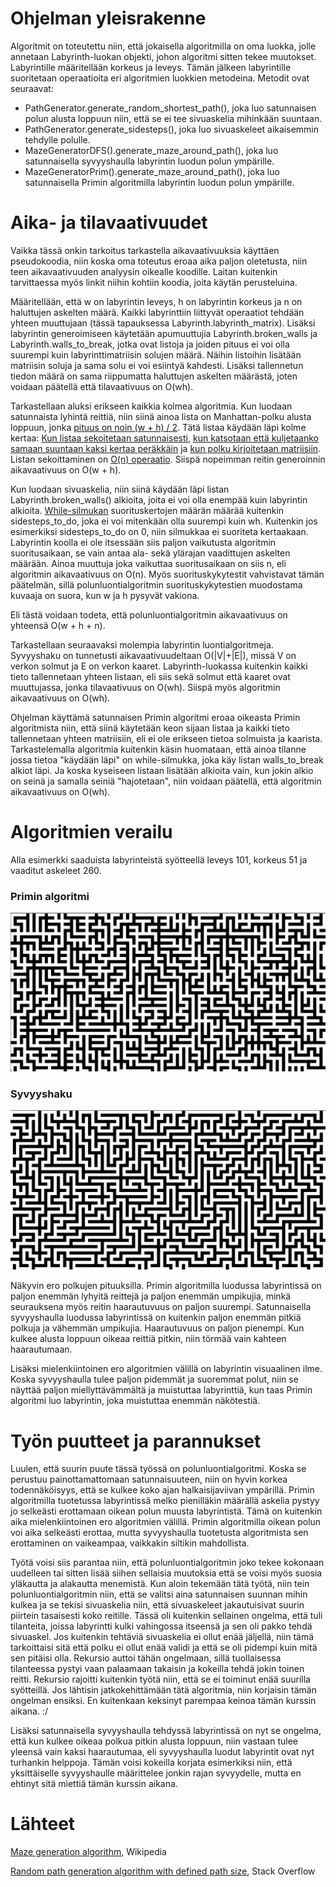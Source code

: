 # Ohjelman yleisrakenne
Algoritmit on toteutettu niin, että jokaisella algoritmilla on oma luokka, jolle annetaan Labyrinth-luokan objekti, johon algoritmi sitten tekee muutokset. Labyrintille määritellään korkeus ja leveys. Tämän jälkeen labyrintille suoritetaan operaatioita eri algoritmien luokkien metodeina. Metodit ovat seuraavat:
- PathGenerator.generate_random_shortest_path(), joka luo satunnaisen polun alusta loppuun niin, että se ei tee sivuaskelia mihinkään suuntaan.
- PathGenerator.generate_sidesteps(), joka luo sivuaskeleet aikaisemmin tehdylle polulle.
- MazeGeneratorDFS().generate_maze_around_path(), joka luo satunnaisella syvyyshaulla labyrintin luodun polun ympärille.
- MazeGeneratorPrim().generate_maze_around_path(), joka luo satunnaisella Primin algoritmilla labyrintin luodun polun ympärille.



# Aika- ja tilavaativuudet
Vaikka tässä onkin tarkoitus tarkastella aikavaativuuksia käyttäen pseudokoodia, niin koska oma toteutus eroaa aika paljon oletetusta, niin teen aikavaativuuden analyysin oikealle koodille. Laitan kuitenkin tarvittaessa myös linkit niihin kohtiin koodia, joita käytän perusteluina.

Määritellään, että w on labyrintin leveys, h on labyrintin korkeus ja n on haluttujen askelten määrä.
Kaikki labyrinttiin liittyvät operaatiot tehdään yhteen muuttujaan (tässä tapauksessa Labyrinth.labyrinth_matrix). Lisäksi labyrintin generoimiseen käytetään apumuuttujia Labyrinth.broken_walls ja Labyrinth.walls_to_break, jotka ovat listoja ja joiden pituus ei voi olla suurempi kuin labyrinttimatriisin solujen määrä. Näihin listoihin lisätään matriisin soluja ja sama solu ei voi esiintyä kahdesti. Lisäksi tallennetun tiedon määrä on sama riippumatta haluttujen askelten määrästä, joten voidaan päätellä että tilavaativuus on O(wh).

Tarkastellaan aluksi erikseen kaikkia kolmea algoritmia. Kun luodaan satunnaista lyhintä reittiä, niin siinä ainoa lista on Manhattan-polku alusta loppuun, jonka [pituus on noin (w + h) / 2](/src/generators/path_generator.py#L24). Tätä listaa käydään läpi kolme kertaa: [Kun listaa sekoitetaan satunnaisesti](/src/generators/path_generator.py#L27), [kun katsotaan että kuljetaanko samaan suuntaan kaksi kertaa peräkkäin](/src/generators/path_generator.py#L67) ja [kun polku kirjoitetaan matriisiin](/src/generators/path_generator.py#L53). Listan sekoittaminen on [O(n) operaatio](https://hg.python.org/cpython/file/2e8b28dbc395/Lib/random.py#l276). Siispä nopeimman reitin generoinnin aikavaativuus on O(w + h).

Kun luodaan sivuaskelia, niin siinä käydään läpi listan Labyrinth.broken_walls() alkioita, joita ei voi olla enempää kuin labyrintin alkioita. [While-silmukan](/src/generators/path_generator.py#L82) suorituskertojen määrän määrää kuitenkin sidesteps_to_do, joka ei voi mitenkään olla suurempi kuin wh. Kuitenkin jos esimerkiksi sidesteps_to_do on 0, niin silmukkaa ei suoriteta kertaakaan. Labyrintin koolla ei ole itsessään siis paljon vaikutusta algoritmin suoritusaikaan, se vain antaa ala- sekä ylärajan vaadittujen askelten määrään. Ainoa muuttuja joka vaikuttaa suoritusaikaan on siis n, eli algoritmin aikavaativuus on O(n). Myös suorituskykytestit vahvistavat tämän päätelmän, sillä polunluontialgoritmin suorituskykytestien muodostama kuvaaja on suora, kun w ja h pysyvät vakiona.

Eli tästä voidaan todeta, että polunluontialgoritmin aikavaativuus on yhteensä O(w + h + n).

Tarkastellaan seuraavaksi molempia labyrintin luontialgoritmeja. Syvyyshaku on tunnetusti aikavaativuudeltaan O(|V|+|E|), missä V on verkon solmut ja E on verkon kaaret. Labyrinth-luokassa kuitenkin kaikki tieto tallennetaan yhteen listaan, eli siis sekä solmut että kaaret ovat muuttujassa, jonka tilavaativuus on O(wh). Siispä myös algoritmin aikavaativuus on O(wh). 

Ohjelman käyttämä satunnaisen Primin algoritmi eroaa oikeasta Primin algoritmista niin, että siinä käytetään keon sijaan listaa ja kaikki tieto tallennetaan yhteen matriisiin, eli ei ole erikseen tietoa solmuista ja kaarista. Tarkastelemalla algoritmia kuitenkin käsin huomataan, että ainoa tilanne jossa tietoa "käydään läpi" on while-silmukka, joka käy listan walls_to_break alkiot läpi. Ja koska kyseiseen listaan lisätään alkioita vain, kun jokin alkio on seinä ja samalla seiniä "hajotetaan", niin voidaan päätellä, että algoritmin aikavaativuus on O(wh).

# Algoritmien verailu
Alla esimerkki saaduista labyrinteistä syötteellä leveys 101, korkeus 51 ja vaaditut askeleet 260.
### Primin algoritmi
![Primin algoritmi](/docs/img/prim.png)
### Syvyyshaku
![Syvyyshaku](/docs/img/dfs.png)

Näkyvin ero polkujen pituuksilla. Primin algoritmilla luodussa labyrintissä on paljon enemmän lyhyitä reittejä ja paljon enemmän umpikujia, minkä seurauksena myös reitin haarautuvuus on paljon suurempi. Satunnaisella syvyyshaulla luodussa labyrintissä on kuitenkin paljon enemmän pitkiä polkuja ja vähemmän umpikujia. Haarautuvuus on paljon pienempi. Kun kulkee alusta loppuun oikeaa reittiä pitkin, niin törmää vain kahteen haarautumaan.

Lisäksi mielenkiintoinen ero algoritmien välillä on labyrintin visuaalinen ilme. Koska syvyyshaulla tulee paljon pidemmät ja suoremmat polut, niin se näyttää paljon miellyttävämmältä ja muistuttaa labyrinttiä, kun taas Primin algoritmi luo labyrintin, joka muistuttaa enemmän näkötestiä.

# Työn puutteet ja parannukset
Luulen, että suurin puute tässä työssä on polunluontialgoritmi. Koska se perustuu painottamattomaan satunnaisuuteen, niin on hyvin korkea todennäköisyys, että se kulkee koko ajan halkaisijaviivan ympärillä. Primin algoritmilla tuotetussa labyrintissä melko pienilläkin määrällä askelia pystyy jo selkeästi erottamaan oikean polun muusta labyrintistä. Tämä on kuitenkin aika mielenkiintoinen ero algoritmien välillä. Primin algoritmilla oikean polun voi aika selkeästi erottaa, mutta syvyyshaulla tuotetusta algoritmista sen erottaminen on vaikeampaa, vaikkakin siltikin mahdollista. 

Työtä voisi siis parantaa niin, että polunluontialgoritmin joko tekee kokonaan uudelleen tai sitten lisää siihen sellaisia muutoksia että se voisi myös suosia yläkautta ja alakautta menemistä. Kun aloin tekemään tätä työtä, niin tein polunluontialgoritmin niin, että se valitsi aina satunnaisen suunnan mihin kulkea ja se tekisi sivuaskelia niin, että sivuaskeleet jakautuisivat suurin piirtein tasaisesti koko reitille. Tässä oli kuitenkin sellainen ongelma, että tuli tilanteita, joissa labyrintti kulki vahingossa itseensä ja sen oli pakko tehdä sivuaskel. Jos kuitenkin tehtäviä sivuaskelia ei ollut enää jäljellä, niin tämä tarkoittaisi sitä että polku ei ollut enää validi ja että se oli pidempi kuin mitä sen pitäisi olla. Rekursio auttoi tähän ongelmaan, sillä tuollaisessa tilanteessa pystyi vaan palaamaan takaisin ja kokeilla tehdä jokin toinen reitti. Rekursio rajoitti kuitenkin työtä niin, että se ei toiminut enää suurilla syötteillä. Jos lähtisin jatkokehittämään tätä algoritmia, niin korjaisin tämän ongelman ensiksi. En kuitenkaan keksinyt parempaa keinoa tämän kurssin aikana. :/ 

Lisäksi satunnaisella syvyyshaulla tehdyssä labyrintissä on nyt se ongelma, että kun kulkee oikeaa polkua pitkin alusta loppuun, niin vastaan tulee yleensä vain kaksi haarautumaa, eli syvyyshaulla luodut labyrintit ovat nyt turhankin helppoja. Tämän voisi kokeilla korjata esimerkiksi niin, että yksittäiselle syvyyshaulle määrittelee jonkin rajan syvyydelle, mutta en ehtinyt sitä miettiä tämän kurssin aikana.

# Lähteet
[Maze generation algorithm](https://en.wikipedia.org/wiki/Maze_generation_algorithm), Wikipedia

[Random path generation algorithm with defined path size](https://stackoverflow.com/questions/58161102/random-path-generation-algorithm-with-defined-path-size), Stack Overflow